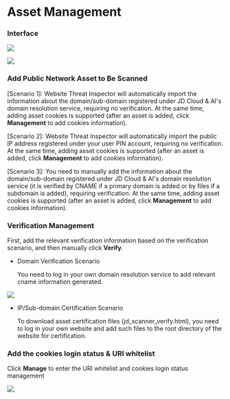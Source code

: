 # Asset Management

### Interface

![](../../../../image/Website-Threat-Inspector/wts-internet-assets-01.png)

![](../../../../image/Website-Threat-Inspector/wts-internet-assets-12.png)

### Add Public Network Asset to Be Scanned

[Scenario 1]: Website Threat Inspector will automatically import the information about the domain/sub-domain registered under JD Cloud & AI's domain resolution service, requiring no verification. At the same time, adding asset cookies is supported (after an asset is added, click **Management** to add cookies information).

[Scenario 2]: Website Threat Inspector will automatically import the public IP address registered under your user PIN account, requiring no verification. At the same time, adding asset cookies is supported (after an asset is added, click **Management** to add cookies information).

[Scenario 3]: You need to manually add the information about the domain/sub-domain registered under JD Cloud & AI's domain resolution service (it is verified by CNAME if a primary domain is added or by files if a subdomain is added), requiring verification. At the same time, adding asset cookies is supported (after an asset is added, click **Management** to add cookies information).

### Verification Management

First, add the relevant verification information based on the verification scenario, and then manually click **Verify**.

- Domain Verification Scenario

  You need to log in your own domain resolution service to add relevant cname information generated.  

![](../../../../image/Website-Threat-Inspector/wts-internet-assets-13.png)

- IP/Sub-domain Certification Scenario

  To download asset certification files (jd_scanner_verify.html), you need to log in your own website and add such files to the root directory of the website for certification.  

 ### Add the cookies login status & URI whitelist

 Click **Manage** to enter the URI whitelist and cookies login status management

 ![](../../../../image/Website-Threat-Inspector/wts-internet-assets-14.png)
